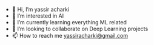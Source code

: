 - 👋 Hi, I’m yassir acharki
- 👀 I’m interested in AI
- 🌱 I’m currently learning everything ML related
- 💞️ I’m looking to collaborate on Deep Learning projects
- 📫 How to reach me yassiracharki@gmail.com
